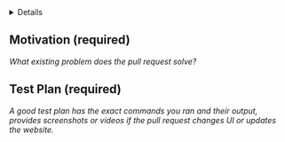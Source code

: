 <details>
  Thanks for submitting a PR! Please read these instructions carefully:

  - [ ] Explain the **motivation** for making this change.
  - [ ] Provide a **test plan** demonstrating that the code is solid.
  - [ ] Match the **code formatting** of the rest of the codebase.
  - [ ] Target the `master` branch, NOT a "stable" branch.

  Please read the [Contribution Guidelines](https://github.com/facebook/react-native/blob/master/CONTRIBUTING.md) to learn more about contributing to React Native.
</details>

## Motivation (required)

_What existing problem does the pull request solve?_

## Test Plan (required)

_A good test plan has the exact commands you ran and their output, provides screenshots or videos if the pull request changes UI or updates the website._
